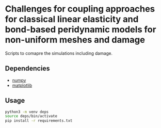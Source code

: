 # Challenges for coupling approaches for classical linear elasticity and bond-based peridynamic models for non-uniform meshes and damage

Scripts to comapre the simulations including damage. 

## Dependencies

* [numpy](https://numpy.org/)
* [matplotlib](https://matplotlib.org/)

## Usage

```bash
python3 -m venv deps
source deps/bin/activate
pip install -r requirements.txt
```
